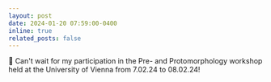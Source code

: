 ```yaml
---
layout: post
date: 2024-01-20 07:59:00-0400
inline: true
related_posts: false
---
```



📅 Can't wait for my participation in the Pre- and Protomorphology workshop held at the University of Vienna from 7.02.24 to 08.02.24! 